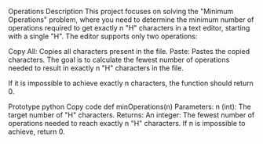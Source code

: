 Operations
Description
This project focuses on solving the "Minimum Operations" problem, where you need to determine the minimum number of operations required to get exactly n "H" characters in a text editor, starting with a single "H". The editor supports only two operations:

Copy All: Copies all characters present in the file.
Paste: Pastes the copied characters.
The goal is to calculate the fewest number of operations needed to result in exactly n "H" characters in the file.

If it is impossible to achieve exactly n characters, the function should return 0.

Prototype
python
Copy code
def minOperations(n)
Parameters:
n (int): The target number of "H" characters.
Returns:
An integer: The fewest number of operations needed to reach exactly n "H" characters. If n is impossible to achieve, return 0.
